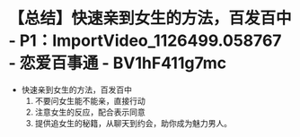 # 【总结】快速亲到女生的方法，百发百中 - P1：ImportVideo_1126499.058767 - 恋爱百事通 - BV1hF411g7mc

-   快速亲到女生的方法，百发百中
    1.  不要问女生能不能亲，直接行动
    2.  注意女生的反应，配合表示同意
    3.  提供追女生的秘籍，从聊天到约会，助你成为魅力男人。